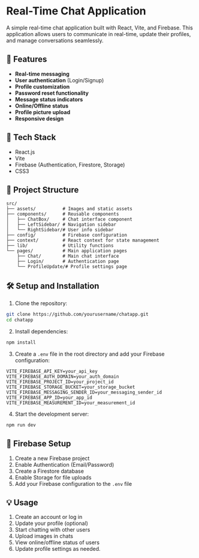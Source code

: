 # Real-Time Chat Application

A simple real-time chat application built with React, Vite, and Firebase. This application allows users to communicate in real-time, update their profiles, and manage conversations seamlessly.

## 🌟 Features

- **Real-time messaging**
- **User authentication** (Login/Signup)
- **Profile customization**
- **Password reset functionality**
- **Message status indicators**
- **Online/Offline status**
- **Profile picture upload**
- **Responsive design**

## 🚀 Tech Stack

- React.js
- Vite
- Firebase (Authentication, Firestore, Storage)
- CSS3

## 📁 Project Structure

```
src/
├── assets/          # Images and static assets
├── components/      # Reusable components
│   ├── ChatBox/     # Chat interface component
│   ├── LeftSidebar/ # Navigation sidebar
│   └── RightSidebar/# User info sidebar
├── config/          # Firebase configuration
├── context/         # React context for state management
├── lib/             # Utility functions
└── pages/           # Main application pages
    ├── Chat/        # Main chat interface
    ├── Login/       # Authentication page
    └── ProfileUpdate/# Profile settings page
```

## 🛠️ Setup and Installation

1. Clone the repository:
```bash
git clone https://github.com/yourusername/chatapp.git
cd chatapp
```

2. Install dependencies:
```bash
npm install
```

3. Create a `.env` file in the root directory and add your Firebase configuration:
```env
VITE_FIREBASE_API_KEY=your_api_key
VITE_FIREBASE_AUTH_DOMAIN=your_auth_domain
VITE_FIREBASE_PROJECT_ID=your_project_id
VITE_FIREBASE_STORAGE_BUCKET=your_storage_bucket
VITE_FIREBASE_MESSAGING_SENDER_ID=your_messaging_sender_id
VITE_FIREBASE_APP_ID=your_app_id
VITE_FIREBASE_MEASUREMENT_ID=your_measurement_id
```

4. Start the development server:
```bash
npm run dev
```

## 🔑 Firebase Setup

1. Create a new Firebase project
2. Enable Authentication (Email/Password)
3. Create a Firestore database
4. Enable Storage for file uploads
5. Add your Firebase configuration to the `.env` file

## 💡 Usage

1. Create an account or log in
2. Update your profile (optional)
3. Start chatting with other users
4. Upload images in chats
5. View online/offline status of users
6. Update profile settings as needed.
